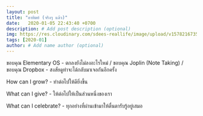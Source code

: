 ```yaml
---
layout: post
title: "อาทิตย์ (จริงๆ แล้ว)"
date:   2020-01-05 22:43:40 +0700
description: # Add post description (optional)
img: https://res.cloudinary.com/sdees-reallife/image/upload/v1578216735/IMG_0205.jpg # Add image post (optional)
tags: [2020-01]
author: # Add name author (optional)
---
```

ขอบคุณ Elementary OS - ตกลงยังไม่ลงอะไรใหม่ / ขอบคุณ Joplin (Note Taking) / ขอบคุณ Dropbox - สงสัยดูท่าจะได้กลับมาเจอกันอีกครั้ง

<i class="fa fa-child" style="color:plum"></i>

How can I grow? - ทำต่อไปให้ดียิ่งขึ้น

What can I give? - ให้ต่อไปให้เป็นส่วนหนึ่งของเรา

What can I celebrate? - ทุกอย่างที่ผ่านเข้ามาให้ตื่นตารับรู้อยู่เสมอ
